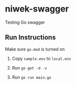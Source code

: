 # niwek-swagger

Testing Go swagger

## Run Instructions

Make sure `go.mod` is turned on

1. Copy `sample.env` to `local.env`

2. Run `go get -d -v`

3. Run `go run main.go`
